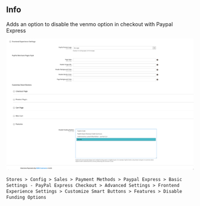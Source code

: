 
## Info 

Adds an option to disable the venmo option in checkout with Paypal Express

![Setting](setting.png)

    Stores > Config > Sales > Payment Methods > Paypal Express > Basic Settings - PayPal Express Checkout > Advanced Settings > Frontend Experience Settings > Customize Smart Buttons > Features > Disable Funding Options